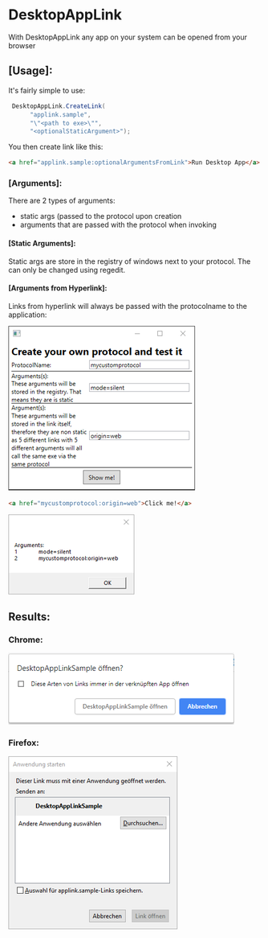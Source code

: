 # DesktopAppLink

With DesktopAppLink any app on your system can be opened from your browser

## [Usage]:

It's fairly simple to use:

```csharp
 DesktopAppLink.CreateLink(
      "applink.sample", 
      "\"<path to exe>\"", 
      "<optionalStaticArgument>");
```

You then create link like this:

```html
<a href="applink.sample:optionalArgumentsFromLink">Run Desktop App</a>
```

### [Arguments]:
There are 2 types of arguments:
- static args (passed to the protocol upon creation
- arguments that are passed with the protocol when invoking
	
#### [Static Arguments]:
Static args are store in the registry of windows next to your protocol. The can only be changed using regedit.

#### [Arguments from Hyperlink]:
Links from hyperlink will always be passed with the protocolname to the application:

<img src="./img/tester.png" >

```html
<a href="mycustomprotocol:origin=web">Click me!</a>
```

<img src="./img/arguments.png" >

## Results:

### Chrome:

<img src="./img/chrome.png" >

### Firefox:

<img src="./img/firefox.png" >

